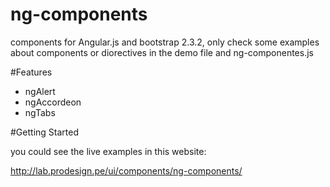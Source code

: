 # ng-components

components for Angular.js and bootstrap 2.3.2, only check some examples about components or diorectives in the demo file and ng-componentes.js

#Features

- ngAlert
- ngAccordeon
- ngTabs

#Getting Started

you could see the live examples in this website:

http://lab.prodesign.pe/ui/components/ng-components/

